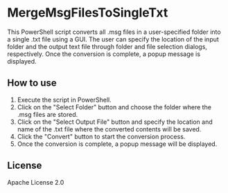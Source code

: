 # MergeMsgFilesToSingleTxt

This PowerShell script converts all .msg files in a user-specified folder into a single .txt file using a GUI. The user can specify the location of the input folder and the output text file through folder and file selection dialogs, respectively. Once the conversion is complete, a popup message is displayed.

## How to use

1. Execute the script in PowerShell.
2. Click on the "Select Folder" button and choose the folder where the .msg files are stored.
3. Click on the "Select Output File" button and specify the location and name of the .txt file where the converted contents will be saved.
4. Click the "Convert" button to start the conversion process.
5. Once the conversion is complete, a popup message will be displayed.

## License

Apache License 2.0
